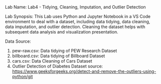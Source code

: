Lab Name: 
Lab4 - Tidying, Cleaning, Imputation, and Outlier Detection

Lab Synopsis: 
This Lab uses Python and Jupyter Notebook in a VS Code environment to deal with a dataset, including data tidying, data cleaning, data imputation, and outlier detection. Cleaning the dataset helps with subsequent data analysis and visualization presentation.

Data Source:
1. pew-raw.csv: Data tidying of PEW Research Dataset
2. billboard.csv: Data tidying of Billboard Dataset
3. cars.csv: Data Cleaning of Cars Dataset
4. Outlier Detection of Diabetes Dataset source: https://www.geeksforgeeks.org/detect-and-remove-the-outliers-using-python/git